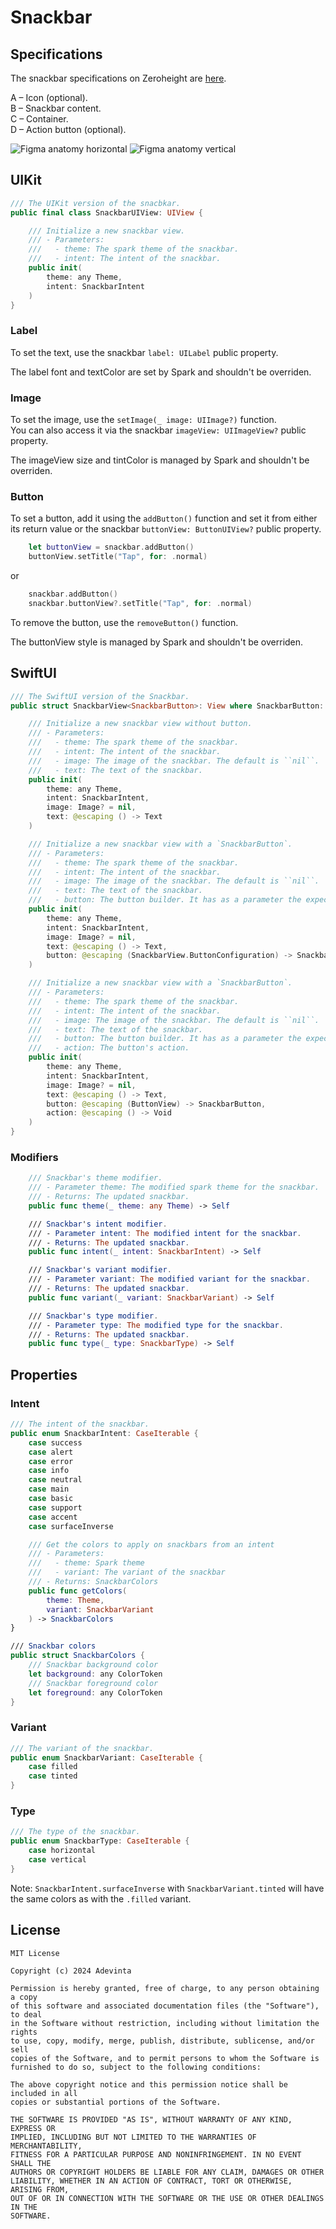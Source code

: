 
# Snackbar

## Specifications

The snackbar specifications on Zeroheight are [here](https://zeroheight.com/1186e1705/v/latest/p/36d4af-snackbar).


A – Icon (optional).  
B – Snackbar content.  
C – Container.  
D – Action button (optional).  


![Figma anatomy horizontal](https://github.com/adevinta/spark-ios-component-snackbar/blob/main/.github/assets/anatomy-horizontal.png)
![Figma anatomy vertical](https://github.com/adevinta/spark-ios-component-snackbar/blob/main/.github/assets/anatomy-vertical.png)

## UIKit

```swift
/// The UIKit version of the snacbkar.
public final class SnackbarUIView: UIView {

    /// Initialize a new snackbar view.
    /// - Parameters:
    ///   - theme: The spark theme of the snackbar.
    ///   - intent: The intent of the snackbar.
    public init(
        theme: any Theme,
        intent: SnackbarIntent
    )
}
```

### Label
To set the text, use the snackbar `label: UILabel` public property.

The label font and textColor are set by Spark and shouldn't be overriden.

### Image
To set the image, use the `setImage(_ image: UIImage?)` function.  
You can also access it via the snackbar `imageView: UIImageView?` public property.

The imageView size and tintColor is managed by Spark and shouldn't be overriden.

### Button
To set a button, add it using the `addButton()` function and set it from either its return value or the snackbar `buttonView: ButtonUIView?` public property.
```swift
    let buttonView = snackbar.addButton()
    buttonView.setTitle("Tap", for: .normal)
```
or 
```swift
    snackbar.addButton()
    snackbar.buttonView?.setTitle("Tap", for: .normal)
```
To remove the button, use the `removeButton()` function.

The buttonView style is managed by Spark and shouldn't be overriden.

## SwiftUI

```swift
/// The SwiftUI version of the Snackbar.
public struct SnackbarView<SnackbarButton>: View where SnackbarButton: View  {

    /// Initialize a new snackbar view without button.
    /// - Parameters:
    ///   - theme: The spark theme of the snackbar.
    ///   - intent: The intent of the snackbar.
    ///   - image: The image of the snackbar. The default is ``nil``.
    ///   - text: The text of the snackbar.
    public init(
        theme: any Theme,
        intent: SnackbarIntent,
        image: Image? = nil,
        text: @escaping () -> Text
    )

    /// Initialize a new snackbar view with a `SnackbarButton`.
    /// - Parameters:
    ///   - theme: The spark theme of the snackbar.
    ///   - intent: The intent of the snackbar.
    ///   - image: The image of the snackbar. The default is ``nil``.
    ///   - text: The text of the snackbar.
    ///   - button: The button builder. It has as a parameter the expected returned ButtonView's configuration.
    public init(
        theme: any Theme,
        intent: SnackbarIntent,
        image: Image? = nil,
        text: @escaping () -> Text,
        button: @escaping (SnackbarView.ButtonConfiguration) -> SnackbarButton
    )

    /// Initialize a new snackbar view with a `SnackbarButton`.
    /// - Parameters:
    ///   - theme: The spark theme of the snackbar.
    ///   - intent: The intent of the snackbar.
    ///   - image: The image of the snackbar. The default is ``nil``.
    ///   - text: The text of the snackbar.
    ///   - button: The button builder. It has as a parameter the expected returned ButtonView.
    ///   - action: The button's action.
    public init(
        theme: any Theme,
        intent: SnackbarIntent,
        image: Image? = nil,
        text: @escaping () -> Text,
        button: @escaping (ButtonView) -> SnackbarButton,
        action: @escaping () -> Void
    )
}
```

### Modifiers

```swift
    /// Snackbar's theme modifier.
    /// - Parameter theme: The modified spark theme for the snackbar.
    /// - Returns: The updated snackbar.
    public func theme(_ theme: any Theme) -> Self

    /// Snackbar's intent modifier.
    /// - Parameter intent: The modified intent for the snackbar.
    /// - Returns: The updated snackbar.
    public func intent(_ intent: SnackbarIntent) -> Self

    /// Snackbar's variant modifier.
    /// - Parameter variant: The modified variant for the snackbar.
    /// - Returns: The updated snackbar.
    public func variant(_ variant: SnackbarVariant) -> Self

    /// Snackbar's type modifier.
    /// - Parameter type: The modified type for the snackbar.
    /// - Returns: The updated snackbar.
    public func type(_ type: SnackbarType) -> Self
```

## Properties

### Intent

```swift
/// The intent of the snackbar.
public enum SnackbarIntent: CaseIterable {
    case success
    case alert
    case error
    case info
    case neutral
    case main
    case basic
    case support
    case accent
    case surfaceInverse

    /// Get the colors to apply on snackbars from an intent
    /// - Parameters:
    ///   - theme: Spark theme
    ///   - variant: The variant of the snackbar
    /// - Returns: SnackbarColors
    public func getColors(
        theme: Theme,
        variant: SnackbarVariant
    ) -> SnackbarColors
}

/// Snackbar colors
public struct SnackbarColors {
    /// Snackbar background color
    let background: any ColorToken
    /// Snackbar foreground color
    let foreground: any ColorToken
}
```

### Variant

```swift
/// The variant of the snackbar.
public enum SnackbarVariant: CaseIterable {
    case filled
    case tinted
}
````

### Type

```swift
/// The type of the snackbar.
public enum SnackbarType: CaseIterable {
    case horizontal
    case vertical
}
```

Note: `SnackbarIntent.surfaceInverse` with `SnackbarVariant.tinted` will have the same colors as with the `.filled` variant.


## License

```
MIT License

Copyright (c) 2024 Adevinta

Permission is hereby granted, free of charge, to any person obtaining a copy
of this software and associated documentation files (the "Software"), to deal
in the Software without restriction, including without limitation the rights
to use, copy, modify, merge, publish, distribute, sublicense, and/or sell
copies of the Software, and to permit persons to whom the Software is
furnished to do so, subject to the following conditions:

The above copyright notice and this permission notice shall be included in all
copies or substantial portions of the Software.

THE SOFTWARE IS PROVIDED "AS IS", WITHOUT WARRANTY OF ANY KIND, EXPRESS OR
IMPLIED, INCLUDING BUT NOT LIMITED TO THE WARRANTIES OF MERCHANTABILITY,
FITNESS FOR A PARTICULAR PURPOSE AND NONINFRINGEMENT. IN NO EVENT SHALL THE
AUTHORS OR COPYRIGHT HOLDERS BE LIABLE FOR ANY CLAIM, DAMAGES OR OTHER
LIABILITY, WHETHER IN AN ACTION OF CONTRACT, TORT OR OTHERWISE, ARISING FROM,
OUT OF OR IN CONNECTION WITH THE SOFTWARE OR THE USE OR OTHER DEALINGS IN THE
SOFTWARE.
```